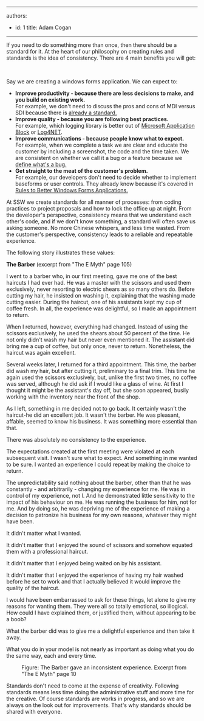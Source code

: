 

---
authors:
  - id: 1
    title: Adam Cogan
---




<span class='intro'> If you need to do something more than once, then there should be a standard for it. At the heart of our philosophy on creating rules and standards is the idea of consistency. There are 4 main benefits you will get&#58;  </span>

<img src="/PublishingImages/consitency.png" alt="" style="float&#58;right;margin-left&#58;10px;" />&#160;<p>Say we are creating a windows forms application. We can expect to&#58;</p>
<ul><li><b>Improve productivity - because there are less decisions to make, and you build on existing work.</b> <br>For example, we don't need to discuss the pros and cons of MDI versus SDI because there is <a href="http&#58;//www.ssw.com.au/ssw/Standards/Rules/RulesToBetterWindowsForms.aspx#AvoidMDI" shape="rect">already a standard.</a> </li>
<li><b>Improve quality - because you are following best practices.</b><br>For example, which logging library is better out of <a href="http&#58;//www.ssw.com.au/ssw/Standards/Rules/RulesToBetterWindowsForms.aspx#ExceptionManagement" shape="rect">Microsoft Application Block</a> or <a href="http&#58;//www.ssw.com.au/ssw/Standards/Rules/RulesToBetterWindowsForms.aspx#Log4Net" shape="rect">Log4NET</a>. </li>
<li><b>Improve communications - because people know what to expect.</b> <br>For example, when we complete a task we are clear and educate the customer by including a screenshot, the code and the time taken. We are consistent on whether we call it a bug or a feature because we <a href="/Pages/BugDefinition.aspx" shape="rect">define what's a bug.</a> </li>
<li><b>Get straight to the meat of the customer's problem.</b><br>For example, our developers don't need to decide whether to implement baseforms or user controls. They already know because it's covered in <a href="http&#58;//www.ssw.com.au/ssw/Standards/Rules/RulesToBetterWindowsForms.aspx#UserControls" shape="rect">Rules to Better Windows Forms Applications.</a> </li></ul>
<p>At SSW we create standards for all manner of processes&#58; from coding practices to project proposals and how to lock the office up at night. From the developer's perspective, consistency means that we understand each other's code, and if we don't know something, a standard will often save us asking someone. No more Chinese whispers, and less time wasted. From the customer's perspective, consistency leads to a reliable and repeatable experience. </p>
<p>The following story illustrates these values&#58;</p>
<div class="greyBox"><p><b>The Barber </b>(excerpt from &quot;The E Myth&quot; page 105) </p>
<p>I went to a barber who, in our first meeting, gave me one of the best haircuts I had ever had. He was a master with the scissors and used them exclusively, never resorting to electric shears as so many others do. Before cutting my hair, he insisted on washing it, explaining that the washing made cutting easier. During the haircut, one of his assistants kept my cup of coffee fresh. In all, the experience was delightful, so I made an appointment to return. </p>
<p>When I returned, however, everything had changed. Instead of using the scissors exclusively, he used the shears about 50 percent of the time. He not only didn't wash my hair but never even mentioned it. The assistant did bring me a cup of coffee, but only once, never to return. Nonetheless, the haircut was again excellent. </p>
<p>Several weeks later, I returned for a third appointment. This time, the barber did wash my hair, but after cutting it, preliminary to a final trim. This time he again used the scissors exclusively, but, unlike the first two times, no coffee was served, although he did ask if I would like a glass of wine. At first I thought it might be the assistant's day off, but she soon appeared, busily working with the inventory near the front of the shop. </p>
<p>As I left, something in me decided not to go back. It certainly wasn't the haircut-he did an excellent job. It wasn't the barber. He was pleasant, affable, seemed to know his business. It was something more essential than that. </p>
<p>There was absolutely no consistency to the experience. </p>
<p>The expectations created at the first meeting were violated at each subsequent visit. I wasn't sure what to expect. And something in me wanted to be sure. I wanted an experience I could repeat by making the choice to return. </p>
<p>The unpredictability said nothing about the barber, other than that he was constantly - and arbitrarily - changing my experience for me. He was in control of my experience, not I. And he demonstrated little sensitivity to the impact of his behaviour on me. He was running the business for him, not for me. And by doing so, he was depriving me of the experience of making a decision to patronize his business for my own reasons, whatever they might have been. </p>
<p>It didn't matter what I wanted. </p>
<p>It didn't matter that I enjoyed the sound of scissors and somehow equated them with a professional haircut. </p>
<p>It didn't matter that I enjoyed being waited on by his assistant. </p>
<p>It didn't matter that I enjoyed the experience of having my hair washed before he set to work and that I actually believed it would improve the quality of the haircut. </p>
<p>I would have been embarrassed to ask for these things, let alone to give my reasons for wanting them. They were all so totally emotional, so illogical. How could I have explained them, or justified them, without appearing to be a boob? </p>
<p>What the barber did was to give me a delightful experience and then take it away. </p>
<p>What you do in your model is not nearly as important as doing what you do the same way, each and every time. </p></div>
<dl><dd>Figure&#58; The Barber gave an inconsistent experience. Excerpt from &quot;The E Myth&quot; page 10 </dd></dl>
<p>Standards don't need to come at the expense of creativity. Following standards means less time doing the administrative stuff and more time for the creative. Of course standards are works in progress, and so we are always on the look out for improvements. That's why standards should be shared with everyone.</p>


